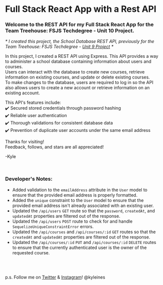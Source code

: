 # Full Stack React App with a Rest API

### Welcome to the REST API for my Full Stack React App for the Team Treehouse: FSJS Techdegree - Unit 10 Project.

*\* I created this project, the School Database REST API, previously for the Team Treehouse: FSJS Techdegree - [Unit 9 Project](https://github.com/kyleines/School-Database-REST-API) \**

In this project, I created a REST API using Express. This API provides a way to administer a school database containing information about users and courses. \
Users can interact with the database to create new courses, retrieve information on existing courses, and update or delete existing courses. \
To make changes to the database, users are required to log in so the API also allows users to create a new account or retrieve information on an existing account.

This API's features include: \
:heavy_check_mark: Secured stored credentials through password hashing \
:heavy_check_mark: Reliable user authentication \
:heavy_check_mark: Thorough validations for consistent database data \
:heavy_check_mark: Prevention of duplicate user accounts under the same email address

Thanks for visiting! \
Feedback, follows, and stars are all appreciated!

-Kyle

<br>

### Developer's Notes:
- Added validation to the `emailAddress` attribute in the `User` model to ensure that the provided email address is properly formatted.
- Added the `unique` constraint to the `User` model to ensure that the provided email address isn't already associated with an existing user.
- Updated the `/api/users` `GET` route so that the `password`, `createdAt`, and `updatedAt` properties are filtered out of the response.
- Updated the `/api/users` `POST` route to check for and handle `SequelizeUniqueConstraintError` errors.
- Updated the `/api/courses` and `/api/courses/:id` `GET` routes so that the `createdAt` and `updatedAt` properties are filtered out of the response.
- Updated the `/api/courses/:id` `PUT` and `/api/courses/:id` `DELETE` routes to ensure that the currently authenticated user is the owner of the requested course.

<br>
<br>

p.s. Follow me on [Twitter](https://twitter.com/kyleines) & [Instagram](https://instagram.com/kyleines)! @kyleines